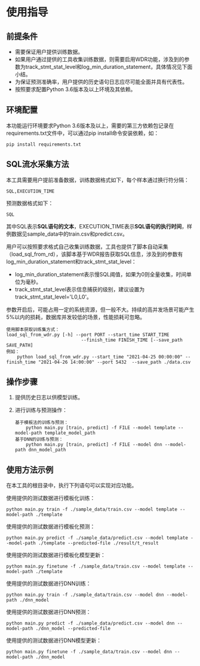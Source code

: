 # 使用指导

## 前提条件<a name="zh-cn_topic_0283137132_zh-cn_topic_0059779027_s7c2e433674384463a42b1e562a499257"></a>

-   需要保证用户提供训练数据。
-   如果用户通过提供的工具收集训练数据，则需要启用WDR功能，涉及到的参数为track\_stmt\_stat\_level和log\_min\_duration\_statement，具体情况见下面小结。
-   为保证预测准确率，用户提供的历史语句日志应尽可能全面并具有代表性。
-   按照要求配置Python 3.6版本及以上环境及其依赖。

## 环境配置<a name="section14906112131913"></a>

本功能运行环境要求Python 3.6版本及以上，需要的第三方依赖包记录在requirements.txt文件中，可以通过pip install命令安装依赖，如：

```
pip install requirements.txt
```

## SQL流水采集方法<a name="section11673554164710"></a>

本工具需要用户提前准备数据，训练数据格式如下，每个样本通过换行符分隔：

```
SQL,EXECUTION_TIME
```

预测数据格式如下：

```
SQL
```

其中SQL表示**SQL语句的文本**，EXECUTION\_TIME表示**SQL语句的执行时间**，样例数据见sample\_data中的train.csv和predict.csv。

用户可以按照要求格式自己收集训练数据，工具也提供了脚本自动采集（load\_sql\_from\_rd），该脚本基于WDR报告获取SQL信息，涉及到的参数有log\_min\_duration\_statement和track\_stmt\_stat\_level：

-   log\_min\_duration\_statement表示慢SQL阈值，如果为0则全量收集，时间单位为毫秒。
-   track\_stmt\_stat\_level表示信息捕获的级别，建议设置为track\_stmt\_stat\_level='L0,L0'。

参数开启后，可能占用一定的系统资源，但一般不大。持续的高并发场景可能产生5%以内的损耗，数据库并发较低的场景，性能损耗可忽略。

```
使用脚本获取训练集方式：
load_sql_from_wdr.py [-h] --port PORT --start_time START_TIME
                            --finish_time FINISH_TIME [--save_path SAVE_PATH]
例如：
    python load_sql_from_wdr.py --start_time "2021-04-25 00:00:00" --finish_time "2021-04-26 14:00:00" --port 5432  --save_path ./data.csv
```

## 操作步骤<a name="zh-cn_topic_0283137132_section43562171391"></a>

1.  提供历史日志以供模型训练。
2.  进行训练与预测操作：

    ```
    基于模板法的训练与预测：
        python main.py [train, predict] -f FILE --model template --model-path template_model_path
    基于DNN的训练与预测：
        python main.py [train, predict] -f FILE --model dnn --model-path dnn_model_path
    ```


## 使用方法示例<a name="zh-cn_topic_0283137132_section1835821733910"></a>

在本工具的根目录中，执行下列语句可以实现对应功能。

使用提供的测试数据进行模板化训练：

```
python main.py train -f ./sample_data/train.csv --model template --model-path ./template
```

使用提供的测试数据进行模板化预测：

```
python main.py predict -f ./sample_data/predict.csv --model template --model-path ./template --predicted-file ./result/t_result
```

使用提供的测试数据进行模板化模型更新：

```
python main.py finetune -f ./sample_data/train.csv --model template --model-path ./template
```

使用提供的测试数据进行DNN训练：

```
python main.py train -f ./sample_data/train.csv --model dnn --model-path ./dnn_model
```

使用提供的测试数据进行DNN预测：

```
python main.py predict -f ./sample_data/predict.csv --model dnn --model-path ./dnn_model --predicted-file
```

使用提供的测试数据进行DNN模型更新：

```
python main.py finetune -f ./sample_data/train.csv --model dnn --model-path ./dnn_model
```

